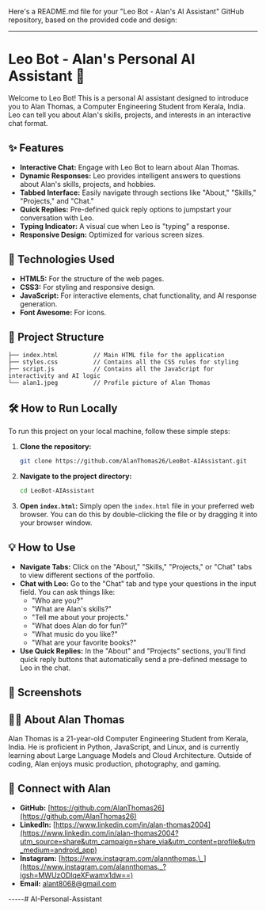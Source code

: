 Here's a README.md file for your "Leo Bot - Alan's AI Assistant" GitHub repository, based on the provided code and design:

-----

# Leo Bot - Alan's Personal AI Assistant 🤖

Welcome to Leo Bot\! This is a personal AI assistant designed to introduce you to Alan Thomas, a Computer Engineering Student from Kerala, India. Leo can tell you about Alan's skills, projects, and interests in an interactive chat format.

## ✨ Features

  * **Interactive Chat:** Engage with Leo Bot to learn about Alan Thomas.
  * **Dynamic Responses:** Leo provides intelligent answers to questions about Alan's skills, projects, and hobbies.
  * **Tabbed Interface:** Easily navigate through sections like "About," "Skills," "Projects," and "Chat."
  * **Quick Replies:** Pre-defined quick reply options to jumpstart your conversation with Leo.
  * **Typing Indicator:** A visual cue when Leo is "typing" a response.
  * **Responsive Design:** Optimized for various screen sizes.

## 🚀 Technologies Used

  * **HTML5:** For the structure of the web pages.
  * **CSS3:** For styling and responsive design.
  * **JavaScript:** For interactive elements, chat functionality, and AI response generation.
  * **Font Awesome:** For icons.

## 📁 Project Structure

```
├── index.html          // Main HTML file for the application
├── styles.css          // Contains all the CSS rules for styling
├── script.js           // Contains all the JavaScript for interactivity and AI logic
└── alan1.jpeg          // Profile picture of Alan Thomas
```

## 🛠️ How to Run Locally

To run this project on your local machine, follow these simple steps:

1.  **Clone the repository:**

    ```bash
    git clone https://github.com/AlanThomas26/LeoBot-AIAssistant.git
    ```

    

2.  **Navigate to the project directory:**

    ```bash
    cd LeoBot-AIAssistant
    ```

3.  **Open `index.html`:**
    Simply open the `index.html` file in your preferred web browser. You can do this by double-clicking the file or by dragging it into your browser window.

## 💡 How to Use

  * **Navigate Tabs:** Click on the "About," "Skills," "Projects," or "Chat" tabs to view different sections of the portfolio.
  * **Chat with Leo:** Go to the "Chat" tab and type your questions in the input field. You can ask things like:
      * "Who are you?"
      * "What are Alan's skills?"
      * "Tell me about your projects."
      * "What does Alan do for fun?"
      * "What music do you like?"
      * "What are your favorite books?"
  * **Use Quick Replies:** In the "About" and "Projects" sections, you'll find quick reply buttons that automatically send a pre-defined message to Leo in the chat.

## 📸 Screenshots



## 🧑‍💻 About Alan Thomas

Alan Thomas is a 21-year-old Computer Engineering Student from Kerala, India. He is proficient in Python, JavaScript, and Linux, and is currently learning about Large Language Models and Cloud Architecture. Outside of coding, Alan enjoys music production, photography, and gaming.

## 🔗 Connect with Alan

  * **GitHub:** [https://github.com/AlanThomas26](https://github.com/AlanThomas26)
  * **LinkedIn:** [https://www.linkedin.com/in/alan-thomas2004](https://www.linkedin.com/in/alan-thomas2004?utm_source=share&utm_campaign=share_via&utm_content=profile&utm_medium=android_app)
  * **Instagram:** [https://www.instagram.com/alannthomas.\_](https://www.instagram.com/alannthomas._?igsh=MWUzODlqeXFwamx1dw==)
  * **Email:** alant8068@gmail.com

-----# AI-Personal-Assistant
